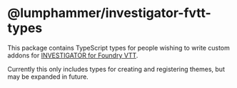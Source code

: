 # @lumphammer/investigator-fvtt-types

This package contains TypeScript types for people wishing to write custom addons for [INVESTIGATOR for Foundry VTT][investigator].

Currently this only includes types for creating and registering themes, but may be expanded in future.


[investigator]: https://gitlab.com/n3dst4/investigator-fvtt

